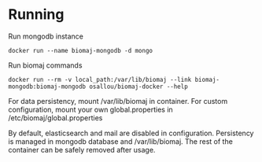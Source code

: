 # Running

Run mongodb instance

    docker run --name biomaj-mongodb -d mongo

Run biomaj commands

    docker run --rm -v local_path:/var/lib/biomaj --link biomaj-mongodb:biomaj-mongodb osallou/biomaj-docker --help

For data persistency, mount /var/lib/biomaj in container.
For custom configuration, mount your own global.properties in /etc/biomaj/global.properties

By default, elasticsearch and mail are disabled in configuration. Persistency is
managed in mongodb database and /var/lib/biomaj. The rest of the container can
be safely removed after usage.

